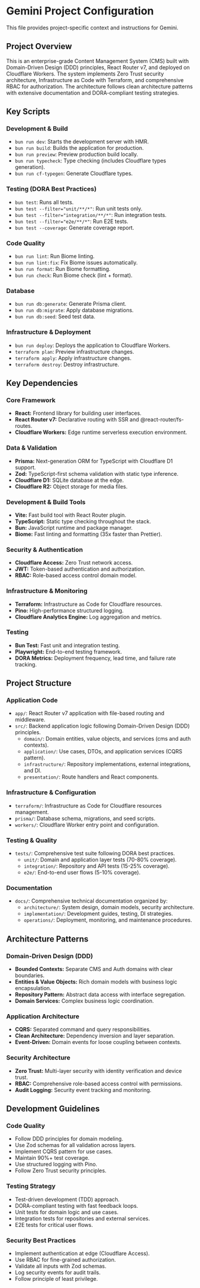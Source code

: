 # Gemini Project Configuration

This file provides project-specific context and instructions for Gemini.

## Project Overview

This is an enterprise-grade Content Management System (CMS) built with Domain-Driven Design (DDD) principles, React Router v7, and deployed on Cloudflare Workers. The system implements Zero Trust security architecture, Infrastructure as Code with Terraform, and comprehensive RBAC for authorization. The architecture follows clean architecture patterns with extensive documentation and DORA-compliant testing strategies.

## Key Scripts

### Development & Build
- `bun run dev`: Starts the development server with HMR.
- `bun run build`: Builds the application for production.
- `bun run preview`: Preview production build locally.
- `bun run typecheck`: Type checking (includes Cloudflare types generation).
- `bun run cf-typegen`: Generate Cloudflare types.

### Testing (DORA Best Practices)
- `bun test`: Runs all tests.
- `bun test --filter="unit/**/*"`: Run unit tests only.
- `bun test --filter="integration/**/*"`: Run integration tests.
- `bun test --filter="e2e/**/*"`: Run E2E tests.
- `bun test --coverage`: Generate coverage report.

### Code Quality
- `bun run lint`: Run Biome linting.
- `bun run lint:fix`: Fix Biome issues automatically.
- `bun run format`: Run Biome formatting.
- `bun run check`: Run Biome check (lint + format).

### Database
- `bun run db:generate`: Generate Prisma client.
- `bun run db:migrate`: Apply database migrations.
- `bun run db:seed`: Seed test data.

### Infrastructure & Deployment
- `bun run deploy`: Deploys the application to Cloudflare Workers.
- `terraform plan`: Preview infrastructure changes.
- `terraform apply`: Apply infrastructure changes.
- `terraform destroy`: Destroy infrastructure.

## Key Dependencies

### Core Framework
- **React:** Frontend library for building user interfaces.
- **React Router v7:** Declarative routing with SSR and @react-router/fs-routes.
- **Cloudflare Workers:** Edge runtime serverless execution environment.

### Data & Validation
- **Prisma:** Next-generation ORM for TypeScript with Cloudflare D1 support.
- **Zod:** TypeScript-first schema validation with static type inference.
- **Cloudflare D1:** SQLite database at the edge.
- **Cloudflare R2:** Object storage for media files.

### Development & Build Tools
- **Vite:** Fast build tool with React Router plugin.
- **TypeScript:** Static type checking throughout the stack.
- **Bun:** JavaScript runtime and package manager.
- **Biome:** Fast linting and formatting (35x faster than Prettier).

### Security & Authentication
- **Cloudflare Access:** Zero Trust network access.
- **JWT:** Token-based authentication and authorization.
- **RBAC:** Role-based access control domain model.

### Infrastructure & Monitoring
- **Terraform:** Infrastructure as Code for Cloudflare resources.
- **Pino:** High-performance structured logging.
- **Cloudflare Analytics Engine:** Log aggregation and metrics.

### Testing
- **Bun Test:** Fast unit and integration testing.
- **Playwright:** End-to-end testing framework.
- **DORA Metrics:** Deployment frequency, lead time, and failure rate tracking.

## Project Structure

### Application Code
- `app/`: React Router v7 application with file-based routing and middleware.
- `src/`: Backend application logic following Domain-Driven Design (DDD) principles.
  - `domain/`: Domain entities, value objects, and services (cms and auth contexts).
  - `application/`: Use cases, DTOs, and application services (CQRS pattern).
  - `infrastructure/`: Repository implementations, external integrations, and DI.
  - `presentation/`: Route handlers and React components.

### Infrastructure & Configuration
- `terraform/`: Infrastructure as Code for Cloudflare resources management.
- `prisma/`: Database schema, migrations, and seed scripts.
- `workers/`: Cloudflare Worker entry point and configuration.

### Testing & Quality
- `tests/`: Comprehensive test suite following DORA best practices.
  - `unit/`: Domain and application layer tests (70-80% coverage).
  - `integration/`: Repository and API tests (15-25% coverage).
  - `e2e/`: End-to-end user flows (5-10% coverage).

### Documentation
- `docs/`: Comprehensive technical documentation organized by:
  - `architecture/`: System design, domain models, security architecture.
  - `implementation/`: Development guides, testing, DI strategies.
  - `operations/`: Deployment, monitoring, and maintenance procedures.

## Architecture Patterns

### Domain-Driven Design (DDD)
- **Bounded Contexts:** Separate CMS and Auth domains with clear boundaries.
- **Entities & Value Objects:** Rich domain models with business logic encapsulation.
- **Repository Pattern:** Abstract data access with interface segregation.
- **Domain Services:** Complex business logic coordination.

### Application Architecture
- **CQRS:** Separated command and query responsibilities.
- **Clean Architecture:** Dependency inversion and layer separation.
- **Event-Driven:** Domain events for loose coupling between contexts.

### Security Architecture
- **Zero Trust:** Multi-layer security with identity verification and device trust.
- **RBAC:** Comprehensive role-based access control with permissions.
- **Audit Logging:** Security event tracking and monitoring.

## Development Guidelines

### Code Quality
- Follow DDD principles for domain modeling.
- Use Zod schemas for all validation across layers.
- Implement CQRS pattern for use cases.
- Maintain 90%+ test coverage.
- Use structured logging with Pino.
- Follow Zero Trust security principles.

### Testing Strategy
- Test-driven development (TDD) approach.
- DORA-compliant testing with fast feedback loops.
- Unit tests for domain logic and use cases.
- Integration tests for repositories and external services.
- E2E tests for critical user flows.

### Security Best Practices
- Implement authentication at edge (Cloudflare Access).
- Use RBAC for fine-grained authorization.
- Validate all inputs with Zod schemas.
- Log security events for audit trails.
- Follow principle of least privilege.
